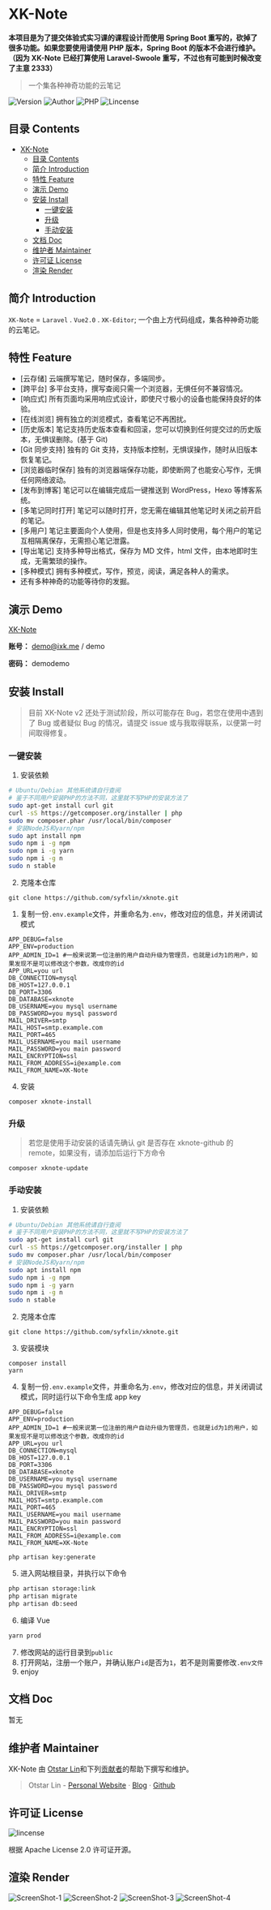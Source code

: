 # XK-Note

**本项目是为了提交体验式实习课的课程设计而使用 Spring Boot 重写的，砍掉了很多功能。如果您要使用请使用 PHP 版本，Spring Boot 的版本不会进行维护。（因为 XK-Note 已经打算使用 Laravel-Swoole 重写，不过也有可能到时候改变了主意 2333）**

> 一个集各种神奇功能的云笔记

![Version](https://img.shields.io/github/release/syfxlin/xknote.svg?label=Version&style=flat-square) ![Author](https://img.shields.io/badge/Author-Otstar%20Lin-blue.svg?style=flat-square) ![PHP](https://img.shields.io/badge/php-7.0%2B-green.svg?style=flat-square) ![Lincense](https://img.shields.io/github/license/syfxlin/xknote.svg?style=flat-square)

## 目录 Contents

-   [XK-Note](#xk-note)
    -   [目录 Contents](#%e7%9b%ae%e5%bd%95-contents)
    -   [简介 Introduction](#%e7%ae%80%e4%bb%8b-introduction)
    -   [特性 Feature](#%e7%89%b9%e6%80%a7-feature)
    -   [演示 Demo](#%e6%bc%94%e7%a4%ba-demo)
    -   [安装 Install](#%e5%ae%89%e8%a3%85-install)
        -   [一键安装](#%e4%b8%80%e9%94%ae%e5%ae%89%e8%a3%85)
        -   [升级](#%e5%8d%87%e7%ba%a7)
        -   [手动安装](#%e6%89%8b%e5%8a%a8%e5%ae%89%e8%a3%85)
    -   [文档 Doc](#%e6%96%87%e6%a1%a3-doc)
    -   [维护者 Maintainer](#%e7%bb%b4%e6%8a%a4%e8%80%85-maintainer)
    -   [许可证 License](#%e8%ae%b8%e5%8f%af%e8%af%81-license)
    -   [渲染 Render](#%e6%b8%b2%e6%9f%93-render)

## 简介 Introduction

`XK-Note` = `Laravel` . `Vue2.0` . `XK-Editor`;
一个由上方代码组成，集各种神奇功能的云笔记。

## 特性 Feature

-   [云存储] 云端撰写笔记，随时保存，多端同步。
-   [跨平台] 多平台支持，撰写查阅只需一个浏览器，无惧任何不兼容情况。
-   [响应式] 所有页面均采用响应式设计，即使尺寸极小的设备也能保持良好的体验。
-   [在线浏览] 拥有独立的浏览模式，查看笔记不再困扰。
-   [历史版本] 笔记支持历史版本查看和回滚，您可以切换到任何提交过的历史版本，无惧误删除。(基于 Git)
-   [Git 同步支持] 独有的 Git 支持，支持版本控制，无惧误操作，随时从旧版本恢复笔记。
-   [浏览器临时保存] 独有的浏览器端保存功能，即使断网了也能安心写作，无惧任何网络波动。
-   [发布到博客] 笔记可以在编辑完成后一键推送到 WordPress，Hexo 等博客系统。
-   [多笔记同时打开] 笔记可以随时打开，您无需在编辑其他笔记时关闭之前开启的笔记。
-   [多用户] 笔记主要面向个人使用，但是也支持多人同时使用，每个用户的笔记互相隔离保存，无需担心笔记泄露。
-   [导出笔记] 支持多种导出格式，保存为 MD 文件，html 文件，由本地即时生成，无需繁琐的操作。
-   [多种模式] 拥有多种模式，写作，预览，阅读，满足各种人的需求。
-   还有多种神奇的功能等待你的发掘。

## 演示 Demo

[XK-Note](https://note.ixk.me)

**账号：** demo@ixk.me / demo

**密码：** demodemo

## 安装 Install

> 目前 XK-Note v2 还处于测试阶段，所以可能存在 Bug，若您在使用中遇到了 Bug 或者疑似 Bug 的情况，请提交 issue 或与我取得联系，以便第一时间取得修复。

### 一键安装

1. 安装依赖

```bash
# Ubuntu/Debian 其他系统请自行查阅
# 鉴于不同用户安装PHP的方法不同，这里就不写PHP的安装方法了
sudo apt-get install curl git
curl -sS https://getcomposer.org/installer | php
sudo mv composer.phar /usr/local/bin/composer
# 安装NodeJS和yarn/npm
sudo apt install npm
sudo npm i -g npm
sudo npm i -g yarn
sudo npm i -g n
sudo n stable
```

2. 克隆本仓库

```
git clone https://github.com/syfxlin/xknote.git
```

1. 复制一份`.env.example`文件，并重命名为`.env`，修改对应的信息，并关闭调试模式

```
APP_DEBUG=false
APP_ENV=production
APP_ADMIN_ID=1 #一般来说第一位注册的用户自动升级为管理员，也就是id为1的用户，如果发现不是可以修改这个参数，改成你的id
APP_URL=you url
DB_CONNECTION=mysql
DB_HOST=127.0.0.1
DB_PORT=3306
DB_DATABASE=xknote
DB_USERNAME=you mysql username
DB_PASSWORD=you mysql password
MAIL_DRIVER=smtp
MAIL_HOST=smtp.example.com
MAIL_PORT=465
MAIL_USERNAME=you mail username
MAIL_PASSWORD=you main password
MAIL_ENCRYPTION=ssl
MAIL_FROM_ADDRESS=i@example.com
MAIL_FROM_NAME=XK-Note
```

4. 安装

```
composer xknote-install
```

### 升级

> 若您是使用手动安装的话请先确认 git 是否存在 xknote-github 的 remote，如果没有，请添加后运行下方命令

```
composer xknote-update
```

### 手动安装

1. 安装依赖

```bash
# Ubuntu/Debian 其他系统请自行查阅
# 鉴于不同用户安装PHP的方法不同，这里就不写PHP的安装方法了
sudo apt-get install curl git
curl -sS https://getcomposer.org/installer | php
sudo mv composer.phar /usr/local/bin/composer
# 安装NodeJS和yarn/npm
sudo apt install npm
sudo npm i -g npm
sudo npm i -g yarn
sudo npm i -g n
sudo n stable
```

2. 克隆本仓库

```
git clone https://github.com/syfxlin/xknote.git
```

3. 安装模块

```
composer install
yarn
```

4. 复制一份`.env.example`文件，并重命名为`.env`，修改对应的信息，并关闭调试模式，同时运行以下命令生成 app key

```
APP_DEBUG=false
APP_ENV=production
APP_ADMIN_ID=1 #一般来说第一位注册的用户自动升级为管理员，也就是id为1的用户，如果发现不是可以修改这个参数，改成你的id
APP_URL=you url
DB_CONNECTION=mysql
DB_HOST=127.0.0.1
DB_PORT=3306
DB_DATABASE=xknote
DB_USERNAME=you mysql username
DB_PASSWORD=you mysql password
MAIL_DRIVER=smtp
MAIL_HOST=smtp.example.com
MAIL_PORT=465
MAIL_USERNAME=you mail username
MAIL_PASSWORD=you main password
MAIL_ENCRYPTION=ssl
MAIL_FROM_ADDRESS=i@example.com
MAIL_FROM_NAME=XK-Note
```

```
php artisan key:generate
```

5. 进入网站根目录，并执行以下命令

```bash
php artisan storage:link
php artisan migrate
php artisan db:seed
```

6. 编译 Vue

```bash
yarn prod
```

7. 修改网站的运行目录到`public`
8. 打开网站，注册一个账户，并确认账户`id`是否为`1`，若不是则需要修改`.env文件`
9. enjoy

## 文档 Doc

暂无

## 维护者 Maintainer

XK-Note 由 [Otstar Lin](https://ixk.me/)和下列[贡献者](https://github.com/syfxlin/xknote/graphs/contributors)的帮助下撰写和维护。

> Otstar Lin - [Personal Website](https://ixk.me/) · [Blog](https://blog.ixk.me/) · [Github](https://github.com/syfxlin)

## 许可证 License

![lincense](https://img.shields.io/github/license/syfxlin/xknote.svg?style=flat-square)

根据 Apache License 2.0 许可证开源。

## 渲染 Render

![ScreenShot-1](https://raw.githubusercontent.com/syfxlin/xknote/master/screenshot-1.png)
![ScreenShot-2](https://raw.githubusercontent.com/syfxlin/xknote/master/screenshot-2.png)
![ScreenShot-3](https://raw.githubusercontent.com/syfxlin/xknote/master/screenshot-3.png)
![ScreenShot-4](https://raw.githubusercontent.com/syfxlin/xknote/master/screenshot-4.png)
